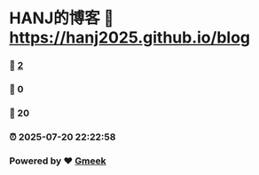 # HANJ的博客 :link: https://hanj2025.github.io/blog 
### :page_facing_up: [2](https://hanj2025.github.io/blog/tag.html) 
### :speech_balloon: 0 
### :hibiscus: 20 
### :alarm_clock: 2025-07-20 22:22:58 
### Powered by :heart: [Gmeek](https://github.com/Meekdai/Gmeek)
